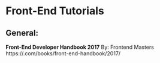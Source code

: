 # Front-End Tutorials

## General:<br>

**Front-End Developer Handbook 2017**
By: Frontend Masters<br>
https://.com/books/front-end-handbook/2017/
